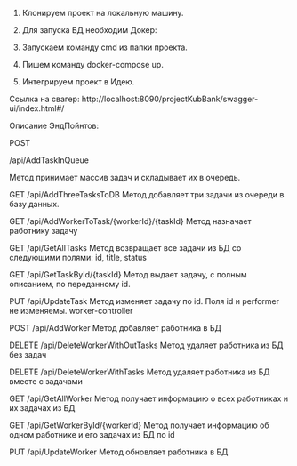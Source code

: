 1. Клонируем проект на локальную машину.

2. Для запуска БД необходим Докер:

3. Запускаем команду cmd из папки проекта.

4. Пишем команду docker-compose up.

5. Интегрируем проект в Идею.

Ссылка на свагер: http://localhost:8090/projectKubBank/swagger-ui/index.html#/

Описание ЭндПойнтов:

POST

/api/AddTaskInQueue

Метод принимает массив задач и складывает их в очередь.


GET
/api/AddThreeTasksToDB
Метод добавляет три задачи из очереди в базу данных.

GET
/api/AddWorkerToTask/{workerId}/{taskId}
Метод назначает работнику задачу

GET
/api/GetAllTasks
Метод возвращает все задачи из БД со следующими полями: id, title, status

GET
/api/GetTaskById/{taskId}
Метод выдает задачу, с полным описанием, по переданному id.

PUT
/api/UpdateTask
Метод изменяет задачу по id. Поля id и performer не изменяемы.
worker-controller

POST
/api/AddWorker
Метод добавляет работника в БД

DELETE
/api/DeleteWorkerWithOutTasks
Метод удаляет работника из БД без задач

DELETE
/api/DeleteWorkerWithTasks
Метод удаляет работника из БД вместе с задачами

GET
/api/GetAllWorker
Метод получает информацию о всех работниках и их задачах из БД

GET
/api/GetWorkerById/{workerId}
Метод получает информацию об одном работнике и его задачах из БД по id

PUT
/api/UpdateWorker
Метод обновляет работника в БД
